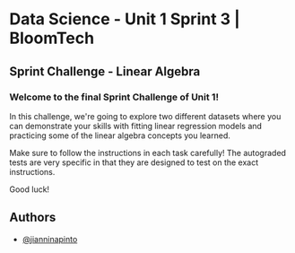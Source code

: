 # Data Science - Unit 1 Sprint 3 | BloomTech
## Sprint Challenge - Linear Algebra
### Welcome to the final Sprint Challenge of Unit 1!
In this challenge, we're going to explore two different datasets where you can demonstrate your skills with fitting linear regression models and practicing some of the linear algebra concepts you learned.

Make sure to follow the instructions in each task carefully! The autograded tests are very specific in that they are designed to test on the exact instructions.

Good luck!


## Authors

- [@jianninapinto](https://www.github.com/jianninapinto)


